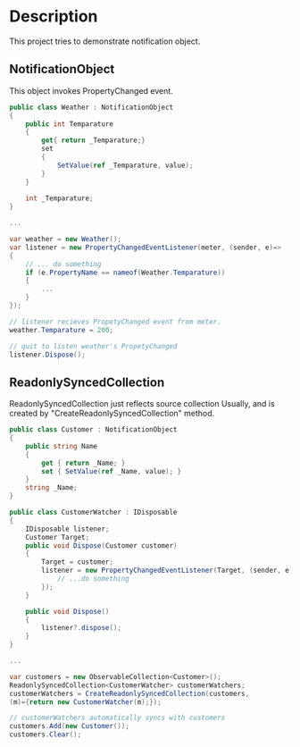 # Description
This project tries to demonstrate notification object.

## NotificationObject
This object invokes PropertyChanged event.

```csharp
public class Weather : NotificationObject
{
	public int Temparature 
	{
		get{ return _Temparature;}
		set
		{
			SetValue(ref _Temparature, value);
		}
	}
	
	int _Temparature;
}

...

var weather = new Weather();
var listener = new PropertyChangedEventListener(meter, (sender, e)=>
{
	// ... do something
	if (e.PropertyName == nameof(Weather.Temparature))
	{
		...
	}
});

// listener recieves PropetyChanged event from meter.
weather.Temparature = 200;

// quit to listen weather's PropetyChanged
listener.Dispose();

```

## ReadonlySyncedCollection
ReadonlySyncedCollection just reflects source collection
Usually, and is created by "CreateReadonlySyncedCollection" method.

```csharp
public class Customer : NotificationObject
{
	public string Name
	{
		get { return _Name; }
		set { SetValue(ref _Name, value); } 
	}
	string _Name;
}

public class CustomerWatcher : IDisposable
{
	IDisposable listener;
	Customer Target;
	public void Dispose(Customer customer)
	{
		Target = customer;
		listener = new PropertyChangedEventListener(Target, (sender, e)=>{
			// ...do something
		});
	}

	public void Dispose()
	{
		listener?.dispose();
	}
}

...

var customers = new ObservableCollection<Customer>();
ReadonlySyncedCollection<CustomerWatcher> customerWatchers;
customerWatchers = CreateReadonlySyncedCollection(customers, 
(m)={return new CustomerWatcher(m);});

// customerWatchers automatically syncs with customers
customers.Add(new Customer());
customers.Clear();
```